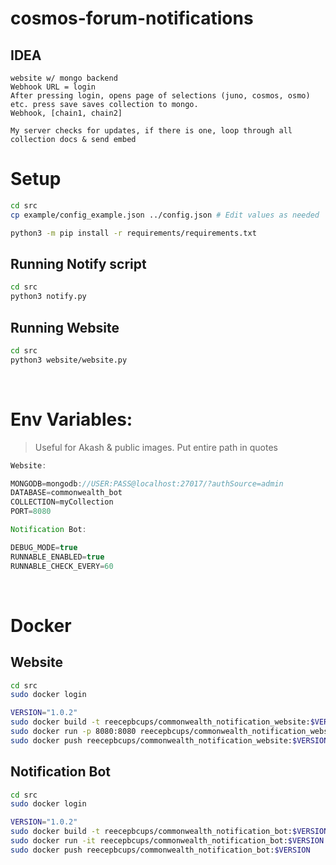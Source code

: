 # cosmos-forum-notifications

## IDEA
    website w/ mongo backend
    Webhook URL = login
    After pressing login, opens page of selections (juno, cosmos, osmo) etc. press save saves collection to mongo.
    Webhook, [chain1, chain2]

    My server checks for updates, if there is one, loop through all collection docs & send embed


# Setup
```bash
cd src
cp example/config_example.json ../config.json # Edit values as needed

python3 -m pip install -r requirements/requirements.txt
```
## Running Notify script
```bash
cd src
python3 notify.py
```
## Running Website
```bash
cd src
python3 website/website.py
```

<br>

# Env Variables:
> Useful for Akash & public images. Put entire path in quotes
```js
Website:

MONGODB=mongodb://USER:PASS@localhost:27017/?authSource=admin
DATABASE=commonwealth_bot
COLLECTION=myCollection
PORT=8080

Notification Bot:

DEBUG_MODE=true
RUNNABLE_ENABLED=true
RUNNABLE_CHECK_EVERY=60
```

<br>

# Docker
## Website
```bash
cd src
sudo docker login

VERSION="1.0.2"
sudo docker build -t reecepbcups/commonwealth_notification_website:$VERSION -f website/Dockerfile .
sudo docker run -p 8080:8080 reecepbcups/commonwealth_notification_website:$VERSION
sudo docker push reecepbcups/commonwealth_notification_website:$VERSION
```

## Notification Bot
```bash
cd src
sudo docker login

VERSION="1.0.2"
sudo docker build -t reecepbcups/commonwealth_notification_bot:$VERSION -f Dockerfile .
sudo docker run -it reecepbcups/commonwealth_notification_bot:$VERSION
sudo docker push reecepbcups/commonwealth_notification_bot:$VERSION
```